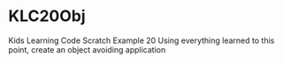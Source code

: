 KLC20Obj
========

Kids Learning Code Scratch Example 20  Using everything learned to this point, create an object avoiding application
